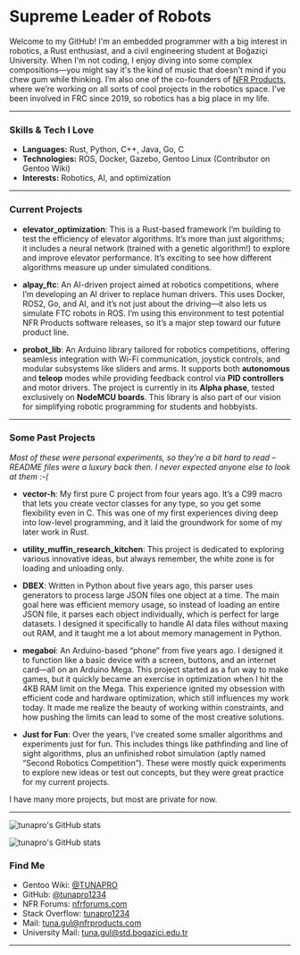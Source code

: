 # Supreme Leader of Robots

Welcome to my GitHub! I'm an embedded programmer with a big interest in robotics, a Rust enthusiast, and a civil engineering student at Boğaziçi University. When I'm not coding, I enjoy diving into some complex compositions—you might say it's the kind of music that doesn't mind if you chew gum while thinking.  I’m also one of the co-founders of [NFR Products](https://nfrproducts.com), where we’re working on all sorts of cool projects in the robotics space. I’ve been involved in FRC since 2019, so robotics has a big place in my life. 

---

### Skills & Tech I Love

- **Languages:** Rust, Python, C++, Java, Go, C
- **Technologies:** ROS, Docker, Gazebo, Gentoo Linux (Contributor on Gentoo Wiki)
- **Interests:** Robotics, AI, and optimization

---

### Current Projects

- **elevator\_optimization**: This is a Rust-based framework I’m building to test the efficiency of elevator algorithms. It’s more than just algorithms; it includes a neural network (trained with a genetic algorithm!) to explore and improve elevator performance. It’s exciting to see how different algorithms measure up under simulated conditions.

- **alpay\_ftc**: An AI-driven project aimed at robotics competitions, where I’m developing an AI driver to replace human drivers. This uses Docker, ROS2, Go, and AI, and it’s not just about the driving—it also lets us simulate FTC robots in ROS. I’m using this environment to test potential NFR Products software releases, so it’s a major step toward our future product line.

- **probot_lib**: An Arduino library tailored for robotics competitions, offering seamless integration with Wi-Fi communication, joystick controls, and modular subsystems like sliders and arms. It supports both **autonomous** and **teleop** modes while providing feedback control via **PID controllers** and motor drivers. The project is currently in its **Alpha phase**, tested exclusively on **NodeMCU boards**. This library is also part of our vision for simplifying robotic programming for students and hobbyists.

---

### Some Past Projects

*Most of these were personal experiments, so they're a bit hard to read – README files were a luxury back then. I never expected anyone else to look at them :-(*

- **vector-h**: My first pure C project from four years ago. It’s a C99 macro that lets you create vector classes for any type, so you get some flexibility even in C. This was one of my first experiences diving deep into low-level programming, and it laid the groundwork for some of my later work in Rust.

- **utility\_muffin\_research\_kitchen**: This project is dedicated to exploring various innovative ideas, but always remember, the white zone is for loading and unloading only.

- **DBEX**: Written in Python about five years ago, this parser uses generators to process large JSON files one object at a time. The main goal here was efficient memory usage, so instead of loading an entire JSON file, it parses each object individually, which is perfect for large datasets. I designed it specifically to handle AI data files without maxing out RAM, and it taught me a lot about memory management in Python.

- **megaboi**: An Arduino-based “phone” from five years ago. I designed it to function like a basic device with a screen, buttons, and an internet card—all on an Arduino Mega. This project started as a fun way to make games, but it quickly became an exercise in optimization when I hit the 4KB RAM limit on the Mega. This experience ignited my obsession with efficient code and hardware optimization, which still influences my work today. It made me realize the beauty of working within constraints, and how pushing the limits can lead to some of the most creative solutions.

- **Just for Fun**: Over the years, I’ve created some smaller algorithms and experiments just for fun. This includes things like pathfinding and line of sight algorithms, plus an unfinished robot simulation (aptly named “Second Robotics Competition”). These were mostly quick experiments to explore new ideas or test out concepts, but they were great practice for my current projects.

I have many more projects, but most are private for now.

---


![tunapro's GitHub stats](https://github-readme-stats-sigma-five.vercel.app/api?username=tunapro1234&show_icons=true&theme=gotham)

![tunapro's GitHub stats](https://github-readme-stats-sigma-five.vercel.app/api/top-langs/?username=tunapro1234&theme=gotham)


### Find Me

- Gentoo Wiki: [@TUNAPRO](https://wiki.gentoo.org/wiki/User:TUNAPRO) 
- GitHub: [@tunapro1234](https://github.com/tunapro1234)
- NFR Forums: [nfrforums.com](https://nfrforums.com)
- Stack Overflow: [tunapro1234](https://stackoverflow.com/users/13826401/tunapro1234)
- Mail: tuna.gul@nfrproducts.com
- University Mail: tuna.gul@std.bogazici.edu.tr

---


